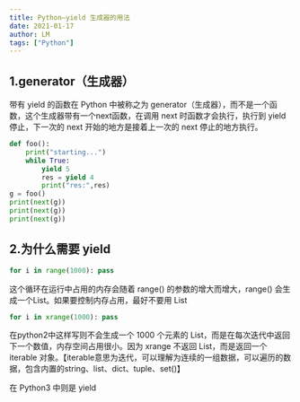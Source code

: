 ```yaml
---
title: Python—yield 生成器的用法
date: 2021-01-17
author: LM
tags: ["Python"]
---
```


## 1.generator（生成器）

带有 yield 的函数在 Python 中被称之为 generator（生成器），而不是一个函数，这个生成器带有一个next函数，在调用 next 时函数才会执行，执行到 yield 停止，下一次的 next 开始的地方是接着上一次的 next 停止的地方执行。

```python
def foo():
    print("starting...")
    while True:
        yield 5
        res = yield 4
        print("res:",res)
g = foo()
print(next(g))
print(next(g))
print(next(g))
```

## 2.为什么需要 yield

```python
for i in range(1000): pass
```

这个循环在运行中占用的内存会随着 range() 的参数的增大而增大，range() 会生成一个List。如果要控制内存占用，最好不要用 List

```python
for i in xrange(1000): pass
```

在python2中这样写则不会生成一个 1000 个元素的 List，而是在每次迭代中返回下一个数值，内存空间占用很小。因为 xrange 不返回 List，而是返回一个 iterable 对象。【iterable意思为迭代，可以理解为连续的一组数据，可以遍历的数据，包含内置的string、list、dict、tuple、set()】

在 Python3 中则是 yield